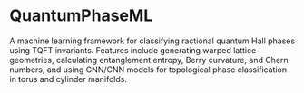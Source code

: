 # QuantumPhaseML
A machine learning framework for classifying ractional quantum Hall phases using TQFT invariants. Features include generating warped lattice geometries, calculating entanglement entropy, Berry curvature, and Chern numbers, and using GNN/CNN models for topological phase classification in torus and cylinder manifolds.
